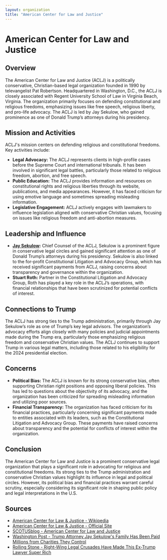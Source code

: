 ```yaml
---
layout: organization
title: "American Center for Law and Justice"
---
```


# American Center for Law and Justice

## Overview
The American Center for Law and Justice (ACLJ) is a politically conservative, Christian-based legal organization founded in 1990 by televangelist Pat Robertson. Headquartered in Washington, D.C., the ACLJ is closely associated with Regent University School of Law in Virginia Beach, Virginia. The organization primarily focuses on defending constitutional and religious freedoms, emphasizing issues like free speech, religious liberty, and pro-life advocacy. The ACLJ is led by Jay Sekulow, who gained prominence as one of Donald Trump’s attorneys during his presidency.

## Mission and Activities
ACLJ's mission centers on defending religious and constitutional freedoms. Key activities include:
- **Legal Advocacy:** The ACLJ represents clients in high-profile cases before the Supreme Court and international tribunals. It has been involved in significant legal battles, particularly those related to religious freedom, abortion, and free speech.
- **Public Education:** The ACLJ provides information and resources on constitutional rights and religious liberties through its website, publications, and media appearances. However, it has faced criticism for using emotive language and sometimes spreading misleading information.
- **Legislative Engagement:** ACLJ actively engages with lawmakers to influence legislation aligned with conservative Christian values, focusing on issues like religious freedom and anti-abortion measures.

## Leadership and Influence
- **[Jay Sekulow](https://www.rollingstone.com/politics/politics-features/trump-lawyer-super-rich-right-wing-crusades-1234939528/):** Chief Counsel of the ACLJ, Sekulow is a prominent figure in conservative legal circles and gained significant attention as one of Donald Trump’s attorneys during his presidency. Sekulow is also linked to the for-profit Constitutional Litigation and Advocacy Group, which has received significant payments from ACLJ, raising concerns about transparency and governance within the organization.
- **Stuart Roth:** Partner in the Constitutional Litigation and Advocacy Group, Roth has played a key role in the ACLJ’s operations, with financial relationships that have been scrutinized for potential conflicts of interest.

## Connections to Trump
The ACLJ has strong ties to the Trump administration, primarily through Jay Sekulow’s role as one of Trump’s key legal advisors. The organization’s advocacy efforts align closely with many policies and judicial appointments made during the Trump era, particularly those emphasizing religious freedom and conservative Christian values. The ACLJ continues to support Trump in various legal matters, including those related to his eligibility for the 2024 presidential election.

## Concerns
- **Political Bias:** The ACLJ is known for its strong conservative bias, often supporting Christian right positions and opposing liberal policies. This has led to questions about the objectivity of its advocacy, and the organization has been criticized for spreading misleading information and utilizing poor sources.
- **Financial Transparency:** The organization has faced criticism for its financial practices, particularly concerning significant payments made to entities associated with its leaders, such as the Constitutional Litigation and Advocacy Group. These payments have raised concerns about transparency and the potential for conflicts of interest within the organization.

## Conclusion
The American Center for Law and Justice is a prominent conservative legal organization that plays a significant role in advocating for religious and constitutional freedoms. Its strong ties to the Trump administration and conservative Christian values highlight its influence in legal and political circles. However, its political bias and financial practices warrant careful scrutiny, especially considering its significant role in shaping public policy and legal interpretations in the U.S.

## Sources
- [American Center for Law & Justice - Wikipedia](https://en.wikipedia.org/wiki/American_Center_for_Law_and_Justice)
- [American Center for Law & Justice - Official Site](https://aclj.org/)
- [SCOTUSblog - American Center for Law and Justice](https://www.scotusblog.com/american-center-for-law-and-justice/)
- [Washington Post - Trump Attorney Jay Sekulow's Family Has Been Paid Millions from Charities They Control](https://www.washingtonpost.com/investigations/trump-attorney-jay-sekulows-family-has-been-paid-millions-from-charities-they-control/2017/06/27/6428d988-5852-11e7-ba90-f5875b7d1876_story.html)
- [Rolling Stone - Right-Wing Legal Crusades Have Made This Ex-Trump Lawyer Super Rich](https://www.rollingstone.com/politics/politics-features/trump-lawyer-super-rich-right-wing-crusades-1234939528/)